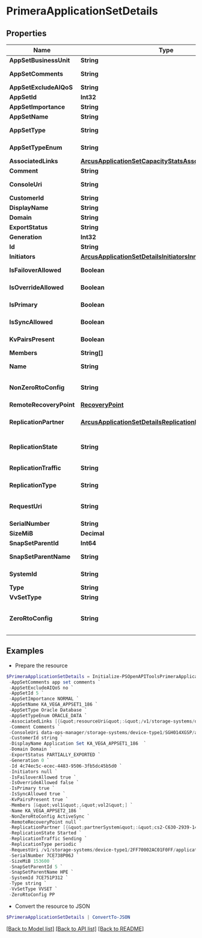 # PrimeraApplicationSetDetails
## Properties

Name | Type | Description | Notes
------------ | ------------- | ------------- | -------------
**AppSetBusinessUnit** | **String** | Appset BusinessUnit | [optional] 
**AppSetComments** | **String** | Application set comments | [optional] 
**AppSetExcludeAIQoS** | **String** | Exclusion from AI QoS | [optional] 
**AppSetId** | **Int32** | ID | [optional] 
**AppSetImportance** | **String** | Importance Level | [optional] 
**AppSetName** | **String** | Application set name | [optional] 
**AppSetType** | **String** | Type of the application set | [optional] 
**AppSetTypeEnum** | **String** | Enum value of type of the application set | [optional] 
**AssociatedLinks** | [**ArcusApplicationSetCapacityStatsAssociatedLinksInner[]**](ArcusApplicationSetCapacityStatsAssociatedLinksInner.md) | Associated Links Details | [optional] 
**Comment** | **String** | Comments if any | [optional] 
**ConsoleUri** | **String** | consoleUri for detailed storage object | [optional] 
**CustomerId** | **String** | customerId | [optional] 
**DisplayName** | **String** | Display Name | [optional] 
**Domain** | **String** | Domain name | [optional] 
**ExportStatus** | **String** | Export status | [optional] 
**Generation** | **Int32** | generation | [optional] 
**Id** | **String** | uid of the applicationset | [optional] 
**Initiators** | [**ArcusApplicationSetDetailsInitiatorsInner[]**](ArcusApplicationSetDetailsInitiatorsInner.md) | Initiator details | [optional] 
**IsFailoverAllowed** | **Boolean** | Shows if failover is allowed or not | [optional] 
**IsOverrideAllowed** | **Boolean** | Shows if Override is allowed or not | [optional] 
**IsPrimary** | **Boolean** | States if the Application set is Primary or not | [optional] 
**IsSyncAllowed** | **Boolean** | Shows if sync is allowed or not | [optional] 
**KvPairsPresent** | **Boolean** | Represents KV pairs present or not | [optional] 
**Members** | **String[]** | Volume Names | [optional] 
**Name** | **String** | Name of the application set | [optional] 
**NonZeroRtoConfig** | **String** | Non-Zero RTO configuration. Supported config is Active-Sync | [optional] 
**RemoteRecoveryPoint** | [**RecoveryPoint**](RecoveryPoint.md) |  | [optional] 
**ReplicationPartner** | [**ArcusApplicationSetDetailsReplicationPartnerInner[]**](ArcusApplicationSetDetailsReplicationPartnerInner.md) | Shows the Replication Partner Systems and Replication Partners | [optional] 
**ReplicationState** | **String** | Shows whether data replication is in started or stopped state | [optional] 
**ReplicationTraffic** | **String** | Shows the direction of flow of data | [optional] 
**ReplicationType** | **String** | Mode of replication. Can be sync or periodic | [optional] 
**RequestUri** | **String** | RequestUri for applicationsets resources | [optional] 
**SerialNumber** | **String** | Serial number. | [optional] 
**SizeMiB** | **Decimal** | Size in MB of appset | [optional] 
**SnapSetParentId** | **Int64** | ParentId of the snapSet | [optional] 
**SnapSetParentName** | **String** | Parent name of the snapSet | [optional] 
**SystemId** | **String** | SystemUid/serialNumber of the array. | [optional] 
**Type** | **String** | type | [optional] 
**VvSetType** | **String** | Type of the volume-set | [optional] 
**ZeroRtoConfig** | **String** | Zero RTO configuration. Supported configs are Active Peer Persistence and Peer Persistence | [optional] 

## Examples

- Prepare the resource
```powershell
$PrimeraApplicationSetDetails = Initialize-PSOpenAPIToolsPrimeraApplicationSetDetails  -AppSetBusinessUnit cssl `
 -AppSetComments app set comments `
 -AppSetExcludeAIQoS no `
 -AppSetId 5 `
 -AppSetImportance NORMAL `
 -AppSetName KA_VEGA_APPSET1_186 `
 -AppSetType Oracle Database `
 -AppSetTypeEnum ORACLE_DATA `
 -AssociatedLinks [{&quot;resourceUri&quot;:&quot;/v1/storage-systems/device-type1/2FF70002AC01F0FF&quot;,&quot;type&quot;:&quot;systems&quot;},{&quot;resourceUri&quot;:&quot;/v1/storage-systems/device-type1/2FF70002AC01F0FF/volumes&quot;,&quot;type&quot;:&quot;volumes&quot;}] `
 -Comment Comments `
 -ConsoleUri data-ops-manager/storage-systems/device-type1/SGH014XGSP/applicationsets/fd3244ef7f1ab8bd16500c7a41bdf8f8 `
 -CustomerId string `
 -DisplayName Application Set KA_VEGA_APPSET1_186  `
 -Domain Domain `
 -ExportStatus PARTIALLY_EXPORTED `
 -Generation 0 `
 -Id 4c74ec5c-ecec-4483-9506-3fb5dc45b5d0 `
 -Initiators null `
 -IsFailoverAllowed true `
 -IsOverrideAllowed false `
 -IsPrimary true `
 -IsSyncAllowed true `
 -KvPairsPresent true `
 -Members [&quot;vol1&quot;,&quot;vol2&quot;] `
 -Name KA_VEGA_APPSET2_186 `
 -NonZeroRtoConfig ActiveSync `
 -RemoteRecoveryPoint null `
 -ReplicationPartner [{&quot;partnerSystem&quot;:&quot;cs2-C630-2939-141&quot;,&quot;replicationPartner&quot;:&quot;cs2-C630-2939_s1511&quot;},{&quot;partnerSystem&quot;:&quot;s2940_208&quot;,&quot;replicationPartner&quot;:&quot;s2940_1&quot;}] `
 -ReplicationState Started `
 -ReplicationTraffic Sending `
 -ReplicationType periodic `
 -RequestUri /v1/storage-systems/device-type1/2FF70002AC01F0FF/applicationsets/fd3244ef7f1ab8bd16500c7a41bdf8f8 `
 -SerialNumber 7CE738P06J `
 -SizeMiB 153600 `
 -SnapSetParentId 5 `
 -SnapSetParentName HPE `
 -SystemId 7CE751P312 `
 -Type string `
 -VvSetType VVSET `
 -ZeroRtoConfig PP
```

- Convert the resource to JSON
```powershell
$PrimeraApplicationSetDetails | ConvertTo-JSON
```

[[Back to Model list]](../README.md#documentation-for-models) [[Back to API list]](../README.md#documentation-for-api-endpoints) [[Back to README]](../README.md)

